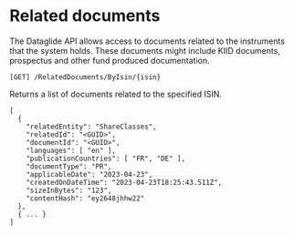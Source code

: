 # Related documents

The Dataglide API allows access to documents related to the instruments that the system holds. 
These documents might include KIID documents, prospectus and other fund produced documentation.

```[GET] /RelatedDocuments/ByIsin/{isin}```

Returns a list of documents related to the specified ISIN.

```
[
  {
    "relatedEntity": "ShareClasses",
    "relatedId": "<GUID>",
    "documentId": "<GUID>",
    "languages": [ "en" ],
    "publicationCountries": [ "FR", "DE" ],
    "documentType": "PR",
    "applicableDate": "2023-04-23",
    "createdOnDateTime": "2023-04-23T18:25:43.511Z",
    "sizeInBytes": "123",
    "contentHash": "ey2648jhhw22"
  },
  { ... }
]
```

